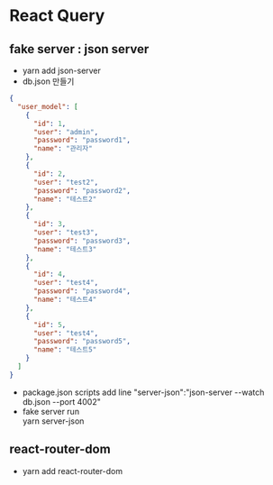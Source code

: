 # React Query

## fake server : json server

- yarn add json-server
- db.json 만들기

```json
{
  "user_model": [
    {
      "id": 1,
      "user": "admin",
      "password": "password1",
      "name": "관리자"
    },
    {
      "id": 2,
      "user": "test2",
      "password": "password2",
      "name": "테스트2"
    },
    {
      "id": 3,
      "user": "test3",
      "password": "password3",
      "name": "테스트3"
    },
    {
      "id": 4,
      "user": "test4",
      "password": "password4",
      "name": "테스트4"
    },
    {
      "id": 5,
      "user": "test4",
      "password": "password5",
      "name": "테스트5"
    }
  ]
}
```

- package.json scripts add line
  "server-json":"json-server --watch db.json --port 4002"
- fake server run\
  yarn server-json

## react-router-dom

- yarn add react-router-dom
